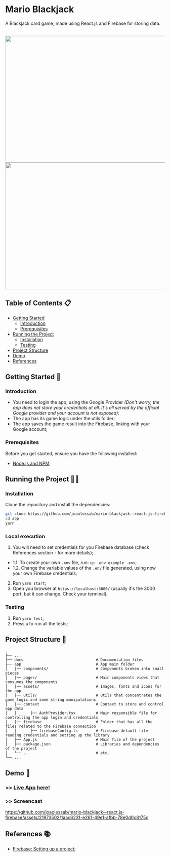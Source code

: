# Mario Blackjack

A Blackjack card game, made using React.js and Firebase for storing data.

<br/>
<img src="../main/docs/demo1.png?raw=true" width="700" height="400" />
<img src="../main/docs/demo2.png?raw=true" width="700" height="400" />
<br/>

## Table of Contents 📋
- [Getting Started](#getting-started-)
  - [Introduction](#introduction)
  - [Prerequisites](#prerequisites)
- [Running the Project](#running-the-project-%EF%B8%8F)
  - [Installation](#installation)
  - [Testing](#testing)
- [Project Structure](#project-structure-)
- [Demo](#demo-)
- [References](#references-)

## Getting Started 🚀

### Introduction
- You need to login the app, using the Google Provider <i>(Don't worry, the app does not store your credentials at all. It's all served by the official Google provider and your account is not exposed);</i>
- The app has its game logic under the utils folder;
- The app saves the game result into the Firebase, linking with your Google account;

### Prerequisites

Before you get started, ensure you have the following installed:

- [Node.js and NPM](https://docs.npmjs.com/downloading-and-installing-node-js-and-npm);

## Running the Project 🏃‍♂️

### Installation

Clone the repository and install the dependencies:

```bash
git clone https://github.com/joaolessab/mario-blackjack--react.js-firebase.git
cd app
yarn
```

### Local execution

1. You will need to set credentials for you Firebase database (check References section - for more details);
- 1.1. To create your own `.env` file, run: `cp .env.example .env`;
- 1.2. Change the variable values of the `.env` file generated, using now your own Firebase credentials;
2. Run `yarn start`;
3. Open you browser at `https://localhost:3000/` (usually it's the 3000 port, but it can change. Check your terminal);

### Testing

1. Run `yarn test`;
2. Press `a` to run all the tests;

## Project Structure 📁

    .
    ├── ...
    ├── docs                                # Documentation files
    ├── app                                 # App main folder
    │   |── components/                     # Components broken into small pieces
    │   |── pages/                          # Main components views that consumes the components
    │   |── assets/                         # Images, fonts and icons for the app
    │   |── utils/                          # Utils that concentrates the game logic and some string manipulations
    │   |── context                         # Context to store and control app data
    │   │      ├── AuthProvider.tsx         # Main responsible file for controlling the app login and credentials
    │   |── firebase                        # Folder that has all the files related to the Firebase connection
    │   │      ├── firebaseConfig.ts        # Firebase default file reading credentials and setting up the library
    │   ├── App.js                          # Main file of the project
    │   ├── package.json                    # Libraries and dependencies of the project
    │   └── ...                             # etc.
    └── ...

## Demo 🎥

### >> [Live App here!](https://mario-blackjack-react-js-firebase.vercel.app/)

### >> Screencast
https://github.com/joaolessab/mario-blackjack--react.js-firebase/assets/21973502/1aac6231-e261-49e1-afbb-78e0d0c8175c


## References 📚

- [Firebase: Setting up a project](https://reactnative.dev/](https://firebase.google.com/docs/web/setup)https://firebase.google.com/docs/web/setup);
